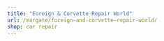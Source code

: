 ```yaml
---
title: "Foreign & Corvette Repair World"
url: /margate/foreign-and-corvette-repair-world/
shop: car repair
---
```

